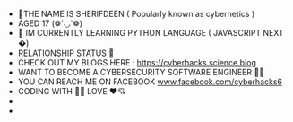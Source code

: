 - 👹THE NAME IS SHERIFDEEN ( Popularly known as cybernetics )
- AGED 17 (❁´◡`❁)
- 🌱 IM CURRENTLY LEARNING PYTHON LANGUAGE ( JAVASCRIPT NEXT �)
- RELATIONSHIP STATUS 💨
- CHECK OUT MY BLOGS HERE : https://cyberhacks.science.blog
- WANT TO BECOME A CYBERSECURITY SOFTWARE ENGINEER 👻🤖
- YOU CAN REACH ME ON FACEBOOK www.facebook.com/cyberhacks6
- CODING WITH 🦏🐾 LOVE ❤💘
- 
- 

<!---
Cybernetics is a ✨ special ✨ repository because its `README.md` (this file) appears on your GitHub profile.
You can click the Preview link to take a look at your changes.
--->
